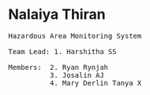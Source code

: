 # Nalaiya Thiran
<pre>
Hazardous Area Monitoring System

Team Lead: 1. Harshitha SS

Members:  2. Ryan Rynjah
          3. Josalin AJ
          4. Mary Derlin Tanya X
</pre>

